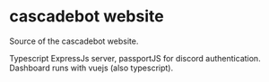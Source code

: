 # cascadebot website

Source of the cascadebot website.

Typescript ExpressJs server, passportJS for discord authentication. Dashboard runs with vuejs (also typescript). 